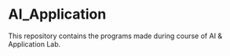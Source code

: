 # AI_Application
This repository contains the programs made during course of AI &amp; Application Lab. 
